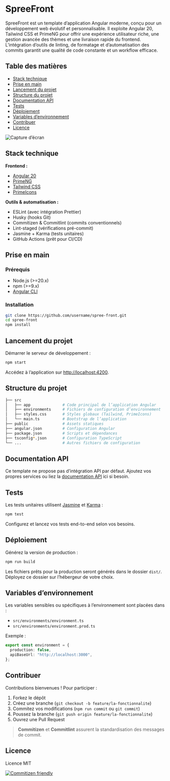<!-- README.md -->

# SpreeFront

<!-- ![Logo SpreeFront](link-to-logo.png) -->

SpreeFront est un template d’application Angular moderne, conçu pour un développement web évolutif et personnalisable. Il exploite Angular 20, Tailwind CSS et PrimeNG pour offrir une expérience utilisateur riche, une gestion avancée des thèmes et une livraison rapide du frontend. L’intégration d’outils de linting, de formatage et d’automatisation des commits garantit une qualité de code constante et un workflow efficace.

## Table des matières

<!-- * [Démo](#démo) -->

- [Stack technique](#stack-technique)
- [Prise en main](#prise-en-main)
- [Lancement du projet](#lancement-du-projet)
- [Structure du projet](#structure-du-projet)
- [Documentation API](#documentation-api)
- [Tests](#tests)
- [Déploiement](#déploiement)
- [Variables d’environnement](#variables-denvironnement)
- [Contribuer](#contribuer)
- [Licence](#licence)
  <!-- * [Remerciements](#remerciements) -->
  <!-- * [Contact](#contact) -->

<!-- ## Démo

Lien vers une démo en ligne ou captures d’écran : -->

![Capture d’écran](link-to-screenshot.png)

## Stack technique

**Frontend :**

- [Angular 20](https://angular.io/)
- [PrimeNG](https://www.primefaces.org/primeng/)
- [Tailwind CSS](https://tailwindcss.com/)
- [PrimeIcons](https://www.primefaces.org/primeicons/)

**Outils & automatisation :**

- ESLint (avec intégration Prettier)
- Husky (hooks Git)
- Commitizen & Commitlint (commits conventionnels)
- Lint-staged (vérifications pré-commit)
- Jasmine + Karma (tests unitaires)
- GitHub Actions (prêt pour CI/CD)

## Prise en main

### Prérequis

- Node.js (>=20.x)
- npm (>=9.x)
- [Angular CLI](https://angular.io/cli)

### Installation

```bash
git clone https://github.com/username/spree-front.git
cd spree-front
npm install
```

## Lancement du projet

Démarrer le serveur de développement :

```bash
npm start
```

Accédez à l’application sur [http://localhost:4200](http://localhost:4200).

## Structure du projet

```bash
├── src
│   ├── app              # Code principal de l’application Angular
│   ├── environments     # Fichiers de configuration d’environnement
│   ├── styles.css       # Styles globaux (Tailwind, PrimeIcons)
│   └── main.ts          # Bootstrap de l’application
├── public               # Assets statiques
├── angular.json         # Configuration Angular
├── package.json         # Scripts et dépendances
├── tsconfig*.json       # Configuration TypeScript
└── ...                  # Autres fichiers de configuration
```

## Documentation API

Ce template ne propose pas d’intégration API par défaut.
Ajoutez vos propres services ou liez la [documentation API](docs/api.md) ici si besoin.

## Tests

Les tests unitaires utilisent [Jasmine](https://jasmine.github.io/) et [Karma](https://karma-runner.github.io/) :

```bash
npm test
```

Configurez et lancez vos tests end-to-end selon vos besoins.

## Déploiement

Générez la version de production :

```bash
npm run build
```

Les fichiers prêts pour la production seront générés dans le dossier `dist/`. Déployez ce dossier sur l’hébergeur de votre choix.

## Variables d’environnement

Les variables sensibles ou spécifiques à l’environnement sont placées dans :

- `src/environments/environment.ts`
- `src/environments/environment.prod.ts`

Exemple :

```ts
export const environment = {
  production: false,
  apiBaseUrl: "http://localhost:3000",
};
```

## Contribuer

Contributions bienvenues ! Pour participer :

1. Forkez le dépôt
2. Créez une branche (`git checkout -b feature/la-fonctionnalite`)
3. Commitez vos modifications (`npm run commit` ou `git commit`)
4. Poussez la branche (`git push origin feature/la-fonctionnalite`)
5. Ouvrez une Pull Request

> **Commitizen** et **Commitlint** assurent la standardisation des messages de commit.

## Licence

Licence MIT

<!-- ## Remerciements

Merci à :

* [Angular](https://angular.io/)
* [PrimeNG](https://www.primefaces.org/primeng/)
* [Tailwind CSS](https://tailwindcss.com/)
* [Commitizen](http://commitizen.github.io/cz-cli/)
* [Jasmine](https://jasmine.github.io/) -->

<!-- ## Contact

Votre Nom – [your.email@example.com](mailto:your.email@example.com)
[Lien du projet](https://github.com/username/spree-front) -->

[![Commitizen friendly](https://img.shields.io/badge/commitizen-friendly-brightgreen.svg)](http://commitizen.github.io/cz-cli/)
